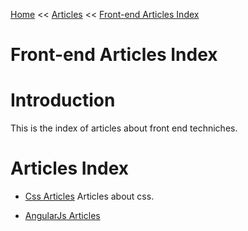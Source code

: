 [Home](../../index.md) << [Articles](../index.md) << [Front-end Articles Index](index.md)

# Front-end Articles Index

# Introduction

This is the index of articles about front end techniches.

# Articles Index

- [Css Articles](css/index.md)
    Articles about css.

- [AngularJs Articles](angularjs/index.md)
